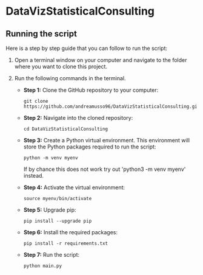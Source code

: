 # DataVizStatisticalConsulting

## Running the script

Here is a step by step guide that you can follow to run the script:

1. Open a terminal window on your computer and navigate to the folder where you want to clone this project.

2. Run the following commands in the terminal.

   - **Step 1:** Clone the GitHub repository to your computer:

     ```
     git clone https://github.com/andreamusso96/DataVizStatisticalConsulting.git
     ```

   - **Step 2:** Navigate into the cloned repository:

     ```
     cd DataVizStatisticalConsulting
     ```

   - **Step 3:** Create a Python virtual environment. This environment will store the Python packages required to run the script:

     ```
     python -m venv myenv
     ```
     
     If by chance this does not work try out 'python3 -m venv myenv' instead. 

   - **Step 4:** Activate the virtual environment:

     ```
     source myenv/bin/activate
     ```

   - **Step 5:** Upgrade pip:

     ```
     pip install --upgrade pip
     ```

   - **Step 6:** Install the required packages:

     ```
     pip install -r requirements.txt
     ```

   - **Step 7:** Run the script:

     ```
     python main.py
     ```



